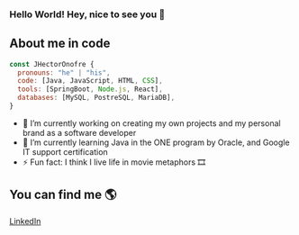 ### Hello World! Hey, nice to see you 👾

## About me in code
```js
const JHectorOnofre {
  pronouns: "he" | "his",
  code: [Java, JavaScript, HTML, CSS],
  tools: [SpringBoot, Node.js, React],
  databases: [MySQL, PostreSQL, MariaDB],
}
```
- 🔭 I’m currently working on creating my own projects and my personal brand as a software developer
- 🌱 I’m currently learning Java in the ONE program by Oracle, and Google IT support certification
- ⚡ Fun fact: I think I live life in movie metaphors 🎞

## You can find me 🌎
[LinkedIn](https://www.linkedin.com/in/jose-hector-onofre-sansores/)
<!--
**HectorOnofre/HectorOnofre** is a ✨ _special_ ✨ repository because its `README.md` (this file) appears on your GitHub profile.

Here are some ideas to get you started:

- 🔭 I’m currently working on creating my personal brand as a software developer
- 🌱 I’m currently learning Java in the ONE program by Oracle, and Google IT support
- ⚡ Fun fact: I think I live life in movie metaphors 🎞
-->
